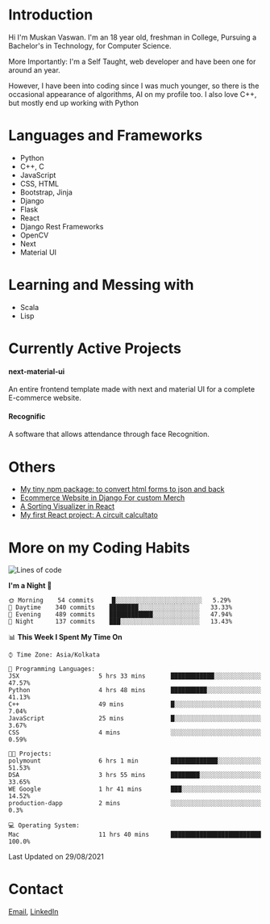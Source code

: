 <!-- - I’m currently working on:
&nbsp;&nbsp;&nbsp;&nbsp;&nbsp;&nbsp; *Circuits*[https://muskanvaswan.github.io/circuits] which, as the name suggests,  is a calculator for solving circuits with ease. This is my first React project
#### I’m currently learning : 
&nbsp;&nbsp;&nbsp;&nbsp;&nbsp;&nbsp; React.js
#### Ask me about:
&nbsp;&nbsp;&nbsp;&nbsp;&nbsp;&nbsp; Anything
#### How to reach me:
&nbsp;&nbsp;&nbsp;&nbsp;&nbsp;&nbsp; Email[mailto:muskanvaswan@gmail.com] LinkedIn[https://www.linkedin.com/in/muskan-vaswan?lipi=urn%3Ali%3Apage%3Ad_flagship3_profile_view_base_contact_details%3B%2FQpdlv5fQ12Ru4DkW2TysA%3D%3D]
#### Pronouns:
&nbsp;&nbsp;&nbsp;&nbsp;&nbsp;&nbsp; Her -->

# Introduction
Hi I'm Muskan Vaswan.
I'm an 18 year old,
freshman in College,
Pursuing a Bachelor's in Technology, for Computer Science.

More Importantly: I'm a Self Taught, web developer and have been one for around an year.

However, I have been into coding since I was much younger, so there is the occasional appearance of algorithms, AI on my profile too. I also love C++, but mostly end up working with Python


# Languages and Frameworks

- Python
- C++, C
- JavaScript
- CSS, HTML 
- Bootstrap, Jinja
- Django
- Flask
- React 
- Django Rest Frameworks
- OpenCV
- Next
- Material UI

# Learning and Messing with 

- Scala 
- Lisp

# Currently Active Projects

#### next-material-ui
An entire frontend template made with next and material UI for a complete E-commerce website.

#### Recognific
A software that allows attendance through face Recognition.

# Others
- [My tiny npm package: to convert html forms to json and back](https://www.npmjs.com/package/forms-dynamically)
- [Ecommerce Website in Django For custom Merch](https://merch-commerce.herokuapp.com/)
- [A Sorting Visualizer in React](https://muskanvaswan.github.io/SortingVisualizer/)
- [My first React project: A circuit calcultato](https://muskanvaswan.github.io/circuits)

# More on my Coding Habits

<!--START_SECTION:waka-->
![Lines of code](https://img.shields.io/badge/From%20Hello%20World%20I%27ve%20Written-400757%20lines%20of%20code-blue)

**I'm a Night 🦉** 

```text
🌞 Morning    54 commits     █░░░░░░░░░░░░░░░░░░░░░░░░   5.29% 
🌆 Daytime    340 commits    ████████░░░░░░░░░░░░░░░░░   33.33% 
🌃 Evening    489 commits    ████████████░░░░░░░░░░░░░   47.94% 
🌙 Night      137 commits    ███░░░░░░░░░░░░░░░░░░░░░░   13.43%

```


📊 **This Week I Spent My Time On** 

```text
⌚︎ Time Zone: Asia/Kolkata

💬 Programming Languages: 
JSX                      5 hrs 33 mins       ████████████░░░░░░░░░░░░░   47.57% 
Python                   4 hrs 48 mins       ██████████░░░░░░░░░░░░░░░   41.13% 
C++                      49 mins             █░░░░░░░░░░░░░░░░░░░░░░░░   7.04% 
JavaScript               25 mins             █░░░░░░░░░░░░░░░░░░░░░░░░   3.67% 
CSS                      4 mins              ░░░░░░░░░░░░░░░░░░░░░░░░░   0.59%

🐱‍💻 Projects: 
polymount                6 hrs 1 min         █████████████░░░░░░░░░░░░   51.53% 
DSA                      3 hrs 55 mins       ████████░░░░░░░░░░░░░░░░░   33.65% 
WE Google                1 hr 41 mins        ███░░░░░░░░░░░░░░░░░░░░░░   14.52% 
production-dapp          2 mins              ░░░░░░░░░░░░░░░░░░░░░░░░░   0.3%

💻 Operating System: 
Mac                      11 hrs 40 mins      █████████████████████████   100.0%

```


 Last Updated on 29/08/2021
<!--END_SECTION:waka-->

# Contact

[Email](mailto:muskanvaswan@gmail.com), [LinkedIn](https://www.linkedin.com/in/muskan-vaswan?lipi=urn%3Ali%3Apage%3Ad_flagship3_profile_view_base_contact_details%3B%2FQpdlv5fQ12Ru4DkW2TysA%3D%3D)



